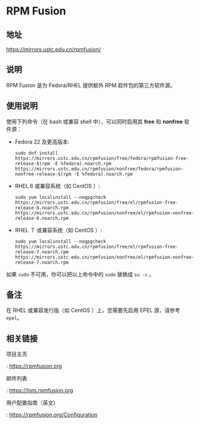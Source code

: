 # RPM Fusion

## 地址

<https://mirrors.ustc.edu.cn/rpmfusion/>

## 说明

RPM Fusion 是为 Fedora/RHEL 提供额外 RPM 软件包的第三方软件源。

## 使用说明

使用下列命令（在 bash 或兼容 shell 中），可以同时启用其 **free** 和
**nonfree** 软件源：

-   Fedora 22 及更高版本:

        sudo dnf install https://mirrors.ustc.edu.cn/rpmfusion/free/fedora/rpmfusion-free-release-$(rpm -E %fedora).noarch.rpm https://mirrors.ustc.edu.cn/rpmfusion/nonfree/fedora/rpmfusion-nonfree-release-$(rpm -E %fedora).noarch.rpm

-   RHEL 6 或兼容系统（如 CentOS ）:

        sudo yum localinstall --nogpgcheck https://mirrors.ustc.edu.cn/rpmfusion/free/el/rpmfusion-free-release-6.noarch.rpm https://mirrors.ustc.edu.cn/rpmfusion/nonfree/el/rpmfusion-nonfree-release-6.noarch.rpm

-   RHEL ７ 或兼容系统（如 CentOS ）:

        sudo yum localinstall --nogpgcheck https://mirrors.ustc.edu.cn/rpmfusion/free/el/rpmfusion-free-release-7.noarch.rpm https://mirrors.ustc.edu.cn/rpmfusion/nonfree/el/rpmfusion-nonfree-release-7.noarch.rpm

如果 `sudo` 不可用，你可以把以上命令中的 `sudo` 替换成 `su -c` 。

## 备注

在 RHEL 或兼容发行版（如 CentOS ）上，您需要先启用 EPEL 源，请参考
`epel`。

## 相关链接

项目主页

:   <https://rpmfusion.org>

邮件列表

:   <https://lists.rpmfusion.org>

用户配置指南（英文）

:   <https://rpmfusion.org/Configuration>
